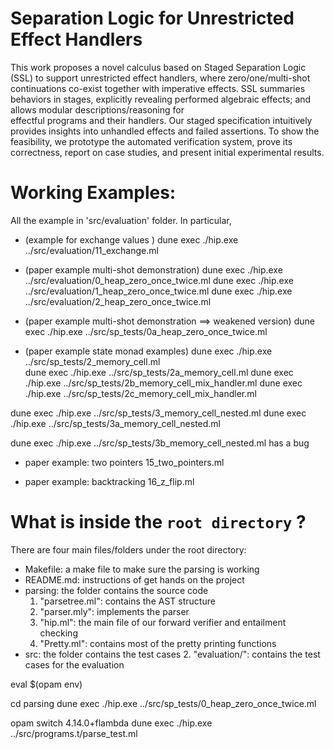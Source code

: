 # Separation Logic for Unrestricted Effect Handlers 

This work proposes a novel calculus based on Staged Separation Logic 
(SSL) to support unrestricted effect handlers, 
where zero/one/multi-shot continuations co-exist together with imperative effects.
SSL summaries behaviors in stages, 
explicitly revealing performed algebraic effects;
and allows modular descriptions/reasoning for  
effectful programs and their handlers. 
Our staged specification intuitively provides insights into unhandled effects 
and failed assertions. 
To show the feasibility, we prototype the automated verification system, 
prove its correctness, report 
on case studies, and present initial experimental results. 



# Working Examples:

All the example in 'src/evaluation' folder. 
In particular, 

- (example for exchange values ) 
dune exec ./hip.exe ../src/evaluation/11_exchange.ml

- (paper example multi-shot demonstration)
dune exec ./hip.exe ../src/evaluation/0_heap_zero_once_twice.ml
dune exec ./hip.exe ../src/evaluation/1_heap_zero_once_twice.ml
dune exec ./hip.exe ../src/evaluation/2_heap_zero_once_twice.ml


- (paper example multi-shot demonstration ==> weakened version)
dune exec ./hip.exe ../src/sp_tests/0a_heap_zero_once_twice.ml

- (paper example state monad examples) 
dune exec ./hip.exe ../src/sp_tests/2_memory_cell.ml   
dune exec ./hip.exe ../src/sp_tests/2a_memory_cell.ml
dune exec ./hip.exe ../src/sp_tests/2b_memory_cell_mix_handler.ml
dune exec ./hip.exe ../src/sp_tests/2c_memory_cell_mix_handler.ml

dune exec ./hip.exe ../src/sp_tests/3_memory_cell_nested.ml
dune exec ./hip.exe ../src/sp_tests/3a_memory_cell_nested.ml

dune exec ./hip.exe ../src/sp_tests/3b_memory_cell_nested.ml
has a bug

- paper example: two pointers 
15_two_pointers.ml 

- paper example: backtracking 
16_z_flip.ml 





# What is inside the `root directory` ?

There are four main files/folders under the root directory:
- Makefile: a make file to make sure the parsing is working 
- README.md: instructions of get hands on the project
- parsing: the folder contains the source code
    1. "parsetree.ml": contains the AST structure 
    2. "parser.mly": implements the parser 
    3. "hip.ml": the main file of our forward verifier and entailment checking 
    6. "Pretty.ml": contains most of the pretty printing functions
- src: the folder contains the test cases
    2. "evaluation/": contains the test cases for the evaluation 





eval $(opam env)

cd parsing
dune exec ./hip.exe ../src/sp_tests/0_heap_zero_once_twice.ml


opam switch 4.14.0+flambda
dune exec ./hip.exe ../src/programs.t/parse_test.ml


